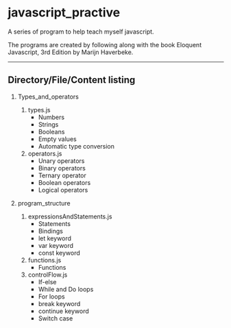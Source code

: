 # javascript_practive
A series of program to help teach myself javascript. 

The programs are created by following along with the book Eloquent Javascript, 3rd Edition by Marijn Haverbeke.


---
## Directory/File/Content listing
1. Types_and_operators
    1. types.js
        * Numbers
        * Strings
        * Booleans
        * Empty values
        * Automatic type conversion
    2. operators.js
        * Unary operators
        * Binary operators
        * Ternary operator
        * Boolean operators
        * Logical operators

2. program_structure
    1. expressionsAndStatements.js
        * Statements
        * Bindings
        * let keyword
        * var keyword
        * const keyword
    2. functions.js
        * Functions
    3. controlFlow.js
        * If-else
        * While and Do loops
        * For loops
        * break keyword
        * continue keyword
        * Switch case
